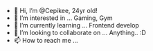 - 👋 Hi, I’m @Cepikee, 24yr old!
- 👀 I’m interested in ... Gaming, Gym
- 🌱 I’m currently learning ... Frontend develop
- 💞️ I’m looking to collaborate on ... Anything.. :D 
- 📫 How to reach me ...

<!---
Cepikee/Cepikee is a ✨ special ✨ repository because its `README.md` (this file) appears on your GitHub profile.
You can click the Preview link to take a look at your changes.
--->
